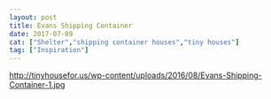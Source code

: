 ```yaml
---
layout: post
title: Evans Shipping Container
date: 2017-07-09
cat: ["Shelter","shipping container houses","tiny houses"]
tag: ["Inspiration"]
---
```


http://tinyhousefor.us/wp-content/uploads/2016/08/Evans-Shipping-Container-1.jpg